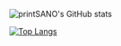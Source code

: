 ![printSANO's GitHub stats](https://github-readme-stats.vercel.app/api?username=printSANO&count_private=true&show_icons=true&theme=radica)

[![Top Langs](https://github-readme-stats.vercel.app/api/top-langs/?username=printSANO)](https://github.com/printSANO/github-readme-stats)
